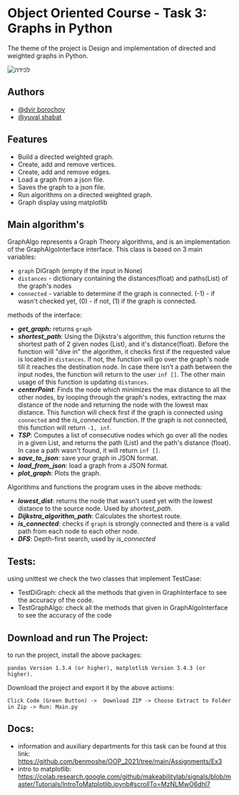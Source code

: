 # Object Oriented Course - Task 3: Graphs in Python
The theme of the project is  Design and implementation of directed and weighted graphs in Python.

![‏‏לכידה](https://user-images.githubusercontent.com/73783656/147393321-648d1d74-4257-4500-bd18-f31b6b95fd5e.JPG)


## Authors

- [@dvir borochov](https://github.com/dvirbo)
- [@yuval shabat](https://github.com/yuvili)

## Features
- Build a directed weighted graph.
- Create, add and remove vertices.
- Create, add and remove edges.
- Load a graph from a json file.
- Saves the graph to a json file.
- Run algorithms on a directed weighted graph.
- Graph display using matplotlib

## Main algorithm's
GraphAlgo represents a Graph Theory algorithms, and is an implementation of the GraphAlgoInterface interface.
This class is based on 3 main variables:
- `graph` DiGraph (empty if the input in None)
- `distances` - dictionary containing the distances(float) and paths(List) of the graph's nodes
- `connected` - variable to determine if the graph is connected. (-1) - if wasn't checked yet, (0) - if not, (1) if the graph is connected.

 methods of the interface:
- _**get_graph:**_ returns `graph`
- _**shortest_path**_: Using the Dijkstra's algorithm, this function returns the shortest path of 2 given nodes (List), and it's distance(float).
Before the function will "dive in" the algorithm, it checks first if the requested value is located in `distances`. If not, the function will go over
the graph's node till it reaches the destination node. In case there isn't a path between the input nodes, the function will return to the user `inf []`.
The other main usage of this function is updating `distances`.
- _**centerPoint**_: Finds the node which minimizes the max distance to all the other nodes, by looping through the graph's nodes, extracting 
the max distance of the node and returning the node with the lowest max distance. This function will check first if the 
graph is connected using `connected` and the *is_connected* function. If the graph 
is not connected, this function will return `-1, inf`.
- _**TSP**_: Computes a list of consecutive nodes which go over all the nodes in a given List, and returns the path (List)
and the path's distance (float). In case a path wasn't found, it will return `inf []`.
- _**save_to_json**_: save your graph in JSON format.
- _**load_from_json**_: load a graph from a JSON format.
- _**plot_graph**_: Plots the graph.

 Algorithms and functions the program uses in the above methods:
 - _**lowest_dist**_: returns the node that wasn't used yet with the lowest distance to the source node. Used by *shortest_path*.
 - _**Dijkstra_algorithm_path**_: Calculates the shortest route.
 - _**is_connected**_: checks if `graph` is strongly connected and there is a valid path from each node to each other node.
 - _**DFS**_: Depth-first search, used by *is_connected*
  
   





## Tests:
 using unittest we check the two classes that implement TestCase:
* TestDiGraph: check all the methods that given in GraphInterface to see the accuracy of the code.
 * TestGraphAlgo: check all the methods that given in GraphAlgoInterface to see the accuracy of the code




  








## Download and run The Project:
 to run the project, install the above packages:

    pandas Version 1.3.4 (or higher), matplotlib Version 3.4.3 (or higher).
Download the project and export it by the above actions:

    Click Code (Green Button) ->  Download ZIP -> Choose Extract to Folder in Zip -> Run: Main.py





## Docs:
* information and auxiliary departments for this task can be found at this link: https://github.com/benmoshe/OOP_2021/tree/main/Assignments/Ex3
* intro to matplotlib: https://colab.research.google.com/github/makeabilitylab/signals/blob/master/Tutorials/IntroToMatplotlib.ipynb#scrollTo=MzNLMwO6dhl7 

 